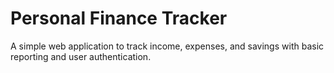 # Personal Finance Tracker
A simple web application to track income, expenses, and savings with basic reporting and user authentication.

